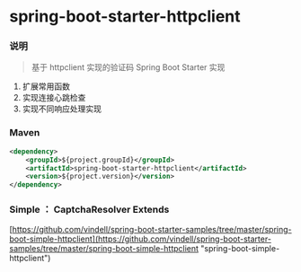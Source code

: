# spring-boot-starter-httpclient


### 说明

 > 基于 httpclient 实现的验证码 Spring Boot Starter 实现

1. 扩展常用函数
2. 实现连接心跳检查
3. 实现不同响应处理实现

### Maven

``` xml
<dependency>
	<groupId>${project.groupId}</groupId>
	<artifactId>spring-boot-starter-httpclient</artifactId>
	<version>${project.version}</version>
</dependency>
```

### Simple ：  CaptchaResolver Extends

[https://github.com/vindell/spring-boot-starter-samples/tree/master/spring-boot-simple-httpclient](https://github.com/vindell/spring-boot-starter-samples/tree/master/spring-boot-simple-httpclient "spring-boot-simple-httpclient")

